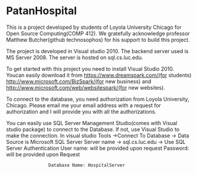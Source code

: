 PatanHospital
=============

This is a project developed by students of Loyola University Chicago for  Open Source Computing(COMP 412). We gratefully acknowledge professor Matthew Butcher(github technosophos) for his support to build this project.

The project is developed in Visual studio 2010. The backend server used is MS Server 2008. The server is hosted on  sql.cs.luc.edu.

To get started with this project you need to install Visual Studio 2010. Youcan easily download it from https://www.dreamspark.com/(for students)
http://www.microsoft.com/BizSpark/(for new business) and http://www.microsoft.com/web/websitespark/(for new websites).

To connect to the database, you need authorization from Loyola University, Chicago. Please email me your email address with a request for authorization and I will provide you with all the authorizations.

You can easily use SQL Server Management Studio(comes with Visual studio package) to connect to the Database. If not, use Visual Studio to make the connection.
 In visual studio Tools ->Connect To Database -> Data Source is Microsoft SQL Server
                  Server name -> sql.cs.luc.edu
                  -> Use SQL Server Authentication
                          User name: will be provided upon request
                          Password: will be provided upon Request
                          
                    Database Name: HospitalServer
